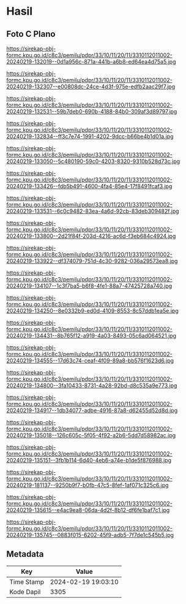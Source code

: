 # Hasil

## Foto C Plano

https://sirekap-obj-formc.kpu.go.id/c8c3/pemilu/pdpr/33/10/11/20/11/3310112011002-20240219-132019--0d1a956c-871a-441b-a6b8-ed64ea4d75a5.jpg

https://sirekap-obj-formc.kpu.go.id/c8c3/pemilu/pdpr/33/10/11/20/11/3310112011002-20240219-132307--e00808dc-24ce-4d3f-975e-edfb2aac29f7.jpg

https://sirekap-obj-formc.kpu.go.id/c8c3/pemilu/pdpr/33/10/11/20/11/3310112011002-20240219-132531--59b7deb0-690b-4188-84b0-309af3d89797.jpg

https://sirekap-obj-formc.kpu.go.id/c8c3/pemilu/pdpr/33/10/11/20/11/3310112011002-20240219-132834--ff3c7e74-1991-4202-9dcc-b66be4b1d01a.jpg

https://sirekap-obj-formc.kpu.go.id/c8c3/pemilu/pdpr/33/10/11/20/11/3310112011002-20240219-133050--5c480190-59c0-4203-8320-9310b528d73c.jpg

https://sirekap-obj-formc.kpu.go.id/c8c3/pemilu/pdpr/33/10/11/20/11/3310112011002-20240219-133426--fdb5b491-4600-4fa4-85e4-17f8491fcaf3.jpg

https://sirekap-obj-formc.kpu.go.id/c8c3/pemilu/pdpr/33/10/11/20/11/3310112011002-20240219-133531--6c0c9482-83ea-4a6d-92cb-83deb309482f.jpg

https://sirekap-obj-formc.kpu.go.id/c8c3/pemilu/pdpr/33/10/11/20/11/3310112011002-20240219-133800--2d21f84f-203d-4216-ac6d-f3eb684c4924.jpg

https://sirekap-obj-formc.kpu.go.id/c8c3/pemilu/pdpr/33/10/11/20/11/3310112011002-20240219-133922--df374079-751d-4c30-9282-036a29573ea8.jpg

https://sirekap-obj-formc.kpu.go.id/c8c3/pemilu/pdpr/33/10/11/20/11/3310112011002-20240219-134107--1c3f7ba5-b6f8-4fe1-88a7-47425728a740.jpg

https://sirekap-obj-formc.kpu.go.id/c8c3/pemilu/pdpr/33/10/11/20/11/3310112011002-20240219-134250--8e0332b9-ed0d-4109-8553-8c57ddb1ea5e.jpg

https://sirekap-obj-formc.kpu.go.id/c8c3/pemilu/pdpr/33/10/11/20/11/3310112011002-20240219-134431--8b765f12-a919-4a03-8493-05c6ad064521.jpg

https://sirekap-obj-formc.kpu.go.id/c8c3/pemilu/pdpr/33/10/11/20/11/3310112011002-20240219-134555--17d63c74-ceaf-4f09-89a8-bb576f1623d6.jpg

https://sirekap-obj-formc.kpu.go.id/c8c3/pemilu/pdpr/33/10/11/20/11/3310112011002-20240219-134800--3fa10433-8731-4a28-92bd-d8c535a9e773.jpg

https://sirekap-obj-formc.kpu.go.id/c8c3/pemilu/pdpr/33/10/11/20/11/3310112011002-20240219-134917--1db34077-adbe-4916-87a8-d62455d52d8d.jpg

https://sirekap-obj-formc.kpu.go.id/c8c3/pemilu/pdpr/33/10/11/20/11/3310112011002-20240219-135018--126c605c-5f05-4f92-a2b6-5dd7d58982ac.jpg

https://sirekap-obj-formc.kpu.go.id/c8c3/pemilu/pdpr/33/10/11/20/11/3310112011002-20240219-135151--3fb1b114-6d40-4eb6-a74e-b1de5f876988.jpg

https://sirekap-obj-formc.kpu.go.id/c8c3/pemilu/pdpr/33/10/11/20/11/3310112011002-20240219-181137--9250b9f7-b0fb-47c5-8fef-1af071c325c6.jpg

https://sirekap-obj-formc.kpu.go.id/c8c3/pemilu/pdpr/33/10/11/20/11/3310112011002-20240219-135615--e4ac9ea8-06da-4d2f-8b12-df6fe1baf7c1.jpg

https://sirekap-obj-formc.kpu.go.id/c8c3/pemilu/pdpr/33/10/11/20/11/3310112011002-20240219-135745--0883f015-6202-45f9-adb5-7f7de1c545b5.jpg


## Metadata

| Key        | Value               |
| ---------- | ------------------- |
| Time Stamp | 2024-02-19 19:03:10 |
| Kode Dapil | 3305                |



